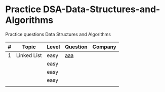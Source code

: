 # Practice DSA-Data-Structures-and-Algorithms
Practice questions Data Structures and Algorithms


| # | Topic | Level | Question                                                | Company |
|---|-------|-------|---------------------------------------------------------|---------|
| 1  | Linked List | easy | [aaa](General%2FLinkedList%2F876.MiddleoftheLinkedList) |         |
|    |       | easy       |                                                         |         |
|    |       | easy       |                                                         |         |
|    |       | easy       |                                                         |         |
|    |       |       |                                                         |         |